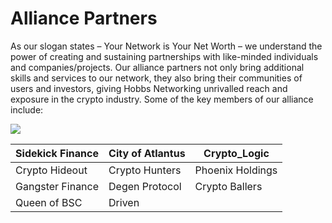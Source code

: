 # Alliance Partners

As our slogan states – Your Network is Your Net Worth – we understand the power of creating and sustaining partnerships with like-minded individuals and companies/projects. Our alliance partners not only bring additional skills and services to our network, they also bring their communities of users and investors, giving Hobbs Networking unrivalled reach and exposure in the crypto industry. Some of the key members of our alliance include:

![](<.gitbook/assets/Alliance\_Nov 2021.jpg>)

|       Sidekick Finance | City of Atlantus | Crypto\_Logic    |
| ---------------------- | ---------------- | ---------------- |
| Crypto Hideout         | Crypto Hunters   | Phoenix Holdings |
| Gangster Finance       | Degen Protocol   | Crypto Ballers   |
| Queen of BSC           | Driven           |                  |
